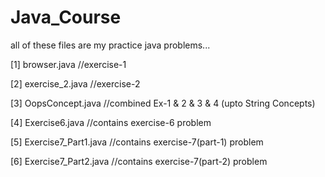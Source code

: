 # Java_Course

all of these files are my practice java problems...

[1] browser.java //exercise-1

[2] exercise_2.java //exercise-2

[3] OopsConcept.java //combined Ex-1 & 2 & 3 & 4 (upto String Concepts)

[4] Exercise6.java  //contains exercise-6 problem

[5] Exercise7_Part1.java  //contains exercise-7(part-1) problem

[6] Exercise7_Part2.java  //contains exercise-7(part-2) problem

